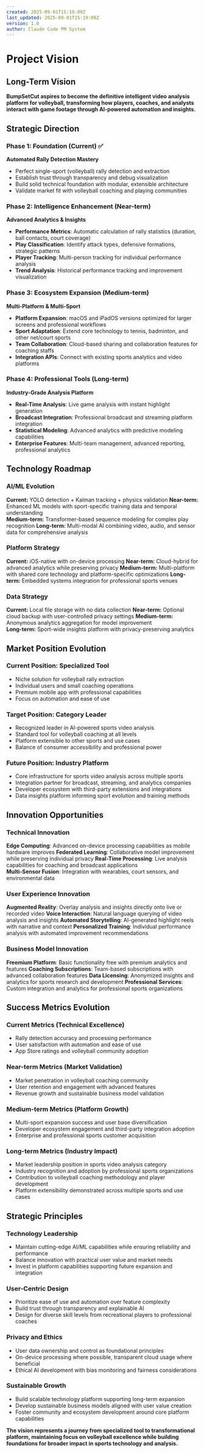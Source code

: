 ```yaml
---
created: 2025-09-01T15:19:09Z
last_updated: 2025-09-01T15:19:09Z
version: 1.0
author: Claude Code PM System
---
```


# Project Vision

## Long-Term Vision

**BumpSetCut aspires to become the definitive intelligent video analysis platform for volleyball, transforming how players, coaches, and analysts interact with game footage through AI-powered automation and insights.**

## Strategic Direction

### Phase 1: Foundation (Current) ✅
**Automated Rally Detection Mastery**
- Perfect single-sport (volleyball) rally detection and extraction
- Establish trust through transparency and debug visualization
- Build solid technical foundation with modular, extensible architecture
- Validate market fit with volleyball coaching and playing communities

### Phase 2: Intelligence Enhancement (Near-term)
**Advanced Analytics & Insights**
- **Performance Metrics**: Automatic calculation of rally statistics (duration, ball contacts, court coverage)
- **Play Classification**: Identify attack types, defensive formations, strategic patterns
- **Player Tracking**: Multi-person tracking for individual performance analysis
- **Trend Analysis**: Historical performance tracking and improvement visualization

### Phase 3: Ecosystem Expansion (Medium-term)  
**Multi-Platform & Multi-Sport**
- **Platform Expansion**: macOS and iPadOS versions optimized for larger screens and professional workflows
- **Sport Adaptation**: Extend core technology to tennis, badminton, and other net/court sports
- **Team Collaboration**: Cloud-based sharing and collaboration features for coaching staffs
- **Integration APIs**: Connect with existing sports analytics and video platforms

### Phase 4: Professional Tools (Long-term)
**Industry-Grade Analysis Platform**
- **Real-Time Analysis**: Live game analysis with instant highlight generation
- **Broadcast Integration**: Professional broadcast and streaming platform integration
- **Statistical Modeling**: Advanced analytics with predictive modeling capabilities
- **Enterprise Features**: Multi-team management, advanced reporting, professional analytics

## Technology Roadmap

### AI/ML Evolution
**Current:** YOLO detection + Kalman tracking + physics validation
**Near-term:** Enhanced ML models with sport-specific training data and temporal understanding  
**Medium-term:** Transformer-based sequence modeling for complex play recognition
**Long-term:** Multi-modal AI combining video, audio, and sensor data for comprehensive analysis

### Platform Strategy
**Current:** iOS-native with on-device processing
**Near-term:** Cloud-hybrid for advanced analytics while preserving privacy
**Medium-term:** Multi-platform with shared core technology and platform-specific optimizations
**Long-term:** Embedded systems integration for professional sports venues

### Data Strategy
**Current:** Local file storage with no data collection
**Near-term:** Optional cloud backup with user-controlled privacy settings
**Medium-term:** Anonymous analytics aggregation for model improvement  
**Long-term:** Sport-wide insights platform with privacy-preserving analytics

## Market Position Evolution

### Current Position: Specialized Tool
- Niche solution for volleyball rally extraction
- Individual users and small coaching operations  
- Premium mobile app with professional capabilities
- Focus on automation and ease of use

### Target Position: Category Leader
- Recognized leader in AI-powered sports video analysis
- Standard tool for volleyball coaching at all levels
- Platform extensible to other sports and use cases
- Balance of consumer accessibility and professional power

### Future Position: Industry Platform
- Core infrastructure for sports video analysis across multiple sports
- Integration partner for broadcast, streaming, and analytics companies
- Developer ecosystem with third-party extensions and integrations
- Data insights platform informing sport evolution and training methods

## Innovation Opportunities

### Technical Innovation
**Edge Computing**: Advanced on-device processing capabilities as mobile hardware improves
**Federated Learning**: Collaborative model improvement while preserving individual privacy
**Real-Time Processing**: Live analysis capabilities for coaching and broadcast applications  
**Multi-Sensor Fusion**: Integration with wearables, court sensors, and environmental data

### User Experience Innovation  
**Augmented Reality**: Overlay analysis and insights directly onto live or recorded video
**Voice Interaction**: Natural language querying of video analysis and insights
**Automated Storytelling**: AI-generated highlight reels with narrative and context
**Personalized Training**: Individual performance analysis with automated improvement recommendations

### Business Model Innovation
**Freemium Platform**: Basic functionality free with premium analytics and features
**Coaching Subscriptions**: Team-based subscriptions with advanced collaboration features
**Data Licensing**: Anonymized insights and analytics for sports research and development
**Professional Services**: Custom integration and analytics for professional sports organizations

## Success Metrics Evolution

### Current Metrics (Technical Excellence)
- Rally detection accuracy and processing performance
- User satisfaction with automation and ease of use
- App Store ratings and volleyball community adoption

### Near-term Metrics (Market Validation)
- Market penetration in volleyball coaching community
- User retention and engagement with advanced features
- Revenue growth and sustainable business model validation

### Medium-term Metrics (Platform Growth)
- Multi-sport expansion success and user base diversification
- Developer ecosystem engagement and third-party integration adoption
- Enterprise and professional sports customer acquisition

### Long-term Metrics (Industry Impact)  
- Market leadership position in sports video analysis category
- Industry recognition and adoption by professional sports organizations
- Contribution to volleyball coaching methodology and player development
- Platform extensibility demonstrated across multiple sports and use cases

## Strategic Principles

### Technology Leadership
- Maintain cutting-edge AI/ML capabilities while ensuring reliability and performance
- Balance innovation with practical user value and market needs
- Invest in platform capabilities supporting future expansion and integration

### User-Centric Design
- Prioritize ease of use and automation over feature complexity
- Build trust through transparency and explainable AI
- Design for diverse skill levels from recreational players to professional coaches

### Privacy and Ethics
- User data ownership and control as foundational principles
- On-device processing where possible, transparent cloud usage where beneficial
- Ethical AI development with bias monitoring and fairness considerations

### Sustainable Growth
- Build scalable technology platform supporting long-term expansion
- Develop sustainable business models aligned with user value creation
- Foster community and ecosystem development around core platform capabilities

**The vision represents a journey from specialized tool to transformational platform, maintaining focus on volleyball excellence while building foundations for broader impact in sports technology and analysis.**